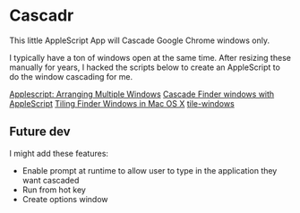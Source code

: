 # Cascadr

This little AppleScript App will Cascade Google Chrome windows only.

I typically have a ton of windows open at the same time. After resizing these manually for years, I hacked the scripts below to create an AppleScript to do the window cascading for me.

[Applescript: Arranging Multiple Windows](http://ithug.com/2008/12/applescript-arranging-multiple-windows/)
[Cascade Finder windows with AppleScript](http://www.engadget.com/2012/11/27/cascade-finder-windows-with-applescript/)
[Tiling Finder Windows in Mac OS X](http://techzei.com/how-to-tile-finder-windows-in-mac-osx/)
[tile-windows](https://github.com/jiho/tile-windows)

## Future dev
I might add these features:

- Enable prompt at runtime to allow user to type in the application they want cascaded
- Run from hot key
- Create options window
